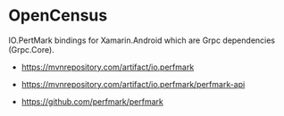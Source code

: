# OpenCensus 

IO.PertMark bindings for Xamarin.Android which are Grpc dependencies (Grpc.Core).

*   https://mvnrepository.com/artifact/io.perfmark

*   https://mvnrepository.com/artifact/io.perfmark/perfmark-api

*   https://github.com/perfmark/perfmark

